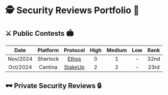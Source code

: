 # 🕵️ Security Reviews Portfolio 🥷

## ⚔️ Public Contests 🏟️

| **Date** 	| **Platform** 	|                                   **Protocol**                                   	| **High** 	| **Medium** 	| **Low** 	| **Rank** 	|
|:--------:	|:------------:	|:--------------------------------------------------------------------------------:	|:--------:	|:----------:	|:-------:	|:--------:	|
| Nov/2024 	|    Sherlock  	| [Ethos](https://audits.sherlock.xyz/contests/675?filter=questions) 	              |     0    	|      1     	|    -    	|   32nd   	|
| Oct/2024 	|    Cantina   	| [StakeUp](https://cantina.xyz/competitions/61087007-c7e9-4c4e-9d90-4e118933fecf) 	|     2    	|      2     	|    -    	|   23rd   	|

## 🕶️ Private Security Reviews 🔒
